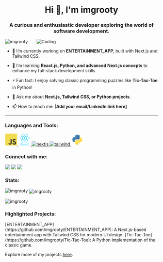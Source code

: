 
<h1 align="center">Hi 👋, I'm imgrooty</h1>
<h3 align="center">A curious and enthusiastic developer exploring the world of software development.</h3>

<img align="right" alt="Coding" width="400" src="https://cdn.dribbble.com/users/1162077/screenshots/3848914/programmer.gif">

<p align="left"> <img src="https://komarev.com/ghpvc/?username=imgrooty&label=Profile%20views&color=0e75b6&style=flat" alt="imgrooty" /> </p>

- 🔭 I’m currently working on **ENTERTAINMENT_APP**, built with Next.js and Tailwind CSS.  

- 🌱 I’m learning **React.js, Python, and advanced Next.js concepts** to enhance my full-stack development skills.

- ⚡ Fun fact: I enjoy solving classic programming puzzles like **Tic-Tac-Toe** in Python!

- 💬 Ask me about **Next.js, Tailwind CSS, or Python projects**.

- 📫 How to reach me: **[Add your email/LinkedIn link here]**

---

<h3 align="left">Languages and Tools:</h3>
<p align="left"> 
  <a href="https://developer.mozilla.org/en-US/docs/Web/JavaScript" target="_blank" rel="noreferrer"> 
    <img src="https://raw.githubusercontent.com/devicons/devicon/master/icons/javascript/javascript-original.svg" alt="javascript" width="40" height="40"/> 
  </a> 
  <a href="https://reactjs.org/" target="_blank" rel="noreferrer"> 
    <img src="https://raw.githubusercontent.com/devicons/devicon/master/icons/react/react-original-wordmark.svg" alt="react" width="40" height="40"/> 
  </a> 
  <a href="https://nextjs.org/" target="_blank" rel="noreferrer"> 
    <img src="https://cdn.worldvectorlogo.com/logos/nextjs-2.svg" alt="nextjs" width="40" height="40"/> 
  </a> 
  <a href="https://tailwindcss.com/" target="_blank" rel="noreferrer"> 
    <img src="https://www.vectorlogo.zone/logos/tailwindcss/tailwindcss-icon.svg" alt="tailwind" width="40" height="40"/> 
  </a> 
  <a href="https://www.python.org" target="_blank" rel="noreferrer"> 
    <img src="https://raw.githubusercontent.com/devicons/devicon/master/icons/python/python-original.svg" alt="python" width="40" height="40"/> 
  </a>
</p>

<h3 align="left">Connect with me:</h3>
<p align = "center">


[<img src ="https://img.shields.io/badge/website-%23.svg?&style=for-the-badge&logo=www&logoColor=white%22&color=black">](https://bikram-portfolio-eight.vercel.app/)
[<img src="https://img.shields.io/badge/linkedin-%2312100E.svg?&style=for-the-badge&logo=linkedin&logoColor=white&color=black" />](https://www.linkedin.com/in/i-am-bikram-sharma)
[<img src="https://img.shields.io/badge/instagram-%2312100E.svg?&style=for-the-badge&logo=instagram&logoColor=white&color=black" />](https://instagram.com/getuwant)
</p>



<h3 align="left">Stats:</h3>
<p><img align="left" src="https://github-readme-stats.vercel.app/api/top-langs?username=imgrooty&show_icons=true&locale=en&layout=compact" alt="imgrooty" /></p>

<p>&nbsp;<img align="center" src="https://github-readme-stats.vercel.app/api?username=imgrooty&show_icons=true&locale=en" alt="imgrooty" /></p>

<p><img align="center" src="https://github-readme-streak-stats.herokuapp.com/?user=imgrooty&" alt="imgrooty" /></p>



<h3 align="left">Highlighted Projects:</h3>
[ENTERTAINMENT_APP](https://github.com/imgrooty/ENTERTAINMENT_APP): A Next.js-based entertainment app with Tailwind CSS for modern UI design.
[Tic-Tac-Toe](https://github.com/imgrooty/Tic-Tac-Toe): A Python implementation of the classic game.

Explore more of my projects [here](https://github.com/imgrooty?tab=repositories).
